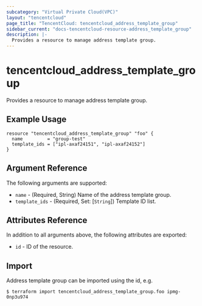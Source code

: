```yaml
---
subcategory: "Virtual Private Cloud(VPC)"
layout: "tencentcloud"
page_title: "TencentCloud: tencentcloud_address_template_group"
sidebar_current: "docs-tencentcloud-resource-address_template_group"
description: |-
  Provides a resource to manage address template group.
---
```


# tencentcloud_address_template_group

Provides a resource to manage address template group.

## Example Usage

```hcl
resource "tencentcloud_address_template_group" "foo" {
  name         = "group-test"
  template_ids = ["ipl-axaf24151", "ipl-axaf24152"]
}
```

## Argument Reference

The following arguments are supported:

* `name` - (Required, String) Name of the address template group.
* `template_ids` - (Required, Set: [`String`]) Template ID list.

## Attributes Reference

In addition to all arguments above, the following attributes are exported:

* `id` - ID of the resource.



## Import

Address template group can be imported using the id, e.g.

```
$ terraform import tencentcloud_address_template_group.foo ipmg-0np3u974
```

